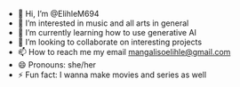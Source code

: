 - 👋 Hi, I’m @ElihleM694
- 👀 I’m interested in music and all arts in general
- 🌱 I’m currently learning how to use generative AI
- 💞️ I’m looking to collaborate on interesting projects
- 📫 How to reach me my email mangalisoelihle@gmail.com
- 😄 Pronouns: she/her
- ⚡ Fun fact: I wanna make movies and series as well

<!---
ElihleM694/ElihleM694 is a ✨ special ✨ repository because its `README.md` (this file) appears on your GitHub profile.
You can click the Preview link to take a look at your changes.
--->
